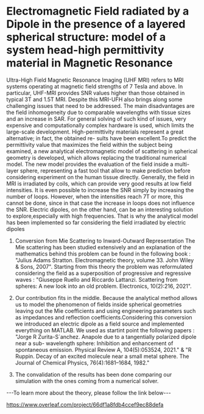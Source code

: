 # Electromagnetic Field radiated by a Dipole in the presence of a layered spherical structure: model of a system head-high permittivity material in Magnetic Resonance

Ultra-High Field Magnetic Resonance Imaging (UHF MRI) refers to MRI systems
operating at magnetic field strengths of 7 Tesla and above. In particular, UHF-MRI
provides SNR values higher than those obtained in typical 3T and 1.5T MRI.
Despite this MRI-UFH also brings along some challenging issues that need to be
addressed. The main disadvantages are the field inhomogeneity due to comparable
wavelengths with tissue sizes and an increase in SAR. For general solving of such kind
of issues, very expensive and computationally complex hardware is used, which limits
the large-scale development.
High-permittivity materials represent a great alternative; in fact, the obtained re-
sults have been excellent.To predict the permittivity value that maximizes the field
within the subject being examined, a new analytical electromagnetic model of scattering in spherical geometry is developed, which allows replacing the traditional numerical
model.
The new model provides the evaluation of the field inside a multi-layer sphere,
representing a fast tool that allow to make prediction before considering experiment on
the human tissue directly.
Generally, the field in MRI is irradiated by coils, which can provide very good results
at low field intensities. It is even possible to increase the SNR simply by increasing the
number of loops. However, when the intensities reach 7T or more, this cannot be done,
since in that case the increase in loops does not influence the SNR.
Electric dipoles, on the other hand, can be an interesting solution to explore,especially
with high frequencies. That is why the analytical model has been implemented so far
considering the field irradiated by electric dipoles

1. Conversion from Mie Scattering to Inward-Outward Representation
The Mie scattering has been studied extensively and an explanation of the mathematics behind this problem can be found in the following book : "Julius Adams Stratton. Electromagnetic theory, volume 33. John Wiley & Sons,
2007". Starting from this theory the problem was reformulated considering the field as a superposition of progressive and regressive waves : "Giuseppe Ruello and Riccardo Lattanzi. Scattering from spheres: A new look into
an old problem. Electronics, 10(2):216, 2021".

2. Our contribution fits in the middle. Because the analytical method allows us to model the phenomenon of fields inside spherical geometries leaving out the Mie coefficients and using engineering parameters such as impedances and reflection coefficients.Considering this conversion we introduced an electric dipole as a field source and implemented everything on MATLAB. We used as startint point the following papers : "Jorge R Zurita-S´anchez. Anapole due to a tangentially polarized dipole near a sub-
wavelength sphere: Inhibition and enhancement of spontaneous emission. Physical
Review A, 104(5):053524, 2021." & "R Ruppin. Decay of an excited molecule near a small metal sphere. The Journal
of Chemical Physics, 76(4):1681–1684, 1982."

3. The convalidation of the results has been done comparing our simulation with the ones coming from a numerical solver.


---To learn more about the theory, please follow the link below---

https://www.overleaf.com/project/66df1a8fdb4ccef9ec88defa

  












